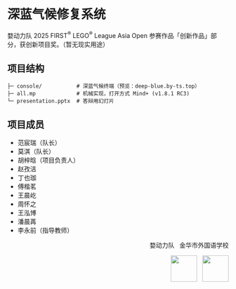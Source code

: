 # 深蓝气候修复系统

婺动力队 2025 FIRST<sup>®</sup> LEGO<sup>®</sup> League Asia Open 参赛作品「创新作品」部分，获创新项目奖。（暂无现实用途）

## 项目结构

```
├─ console/           # 深蓝气候终端（预览：deep-blue.by-ts.top）
├─ all.mp             # 机械实现，打开方式 Mind+ (v1.8.1 RC3)
└─ presentation.pptx  # 答辩用幻灯片
```

## 项目成员

- 范宸瑞（队长）
- 莫淇（队长）
- 胡梓晗（项目负责人）
- 赵孜洁
- 丁也珈
- 傅楷茗
- 王晨屹
- 周怀之
- 王泓博
- 潘晨苒
- 李永前（指导教师）

<div align="right">

婺动力队 &nbsp; 金华市外国语学校

<img src="./console/app/assets/wu-dynamics.avif" height="60" /> &nbsp; <img src="./jhfls.avif" height="60" />

</div>
